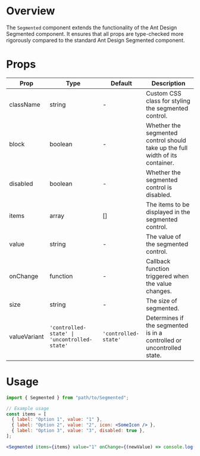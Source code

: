 # Overview

The `Segmented` component extends the functionality of the Ant Design Segmented component. It ensures that all props are type-checked more rigorously compared to the standard Ant Design Segmented component.

# Props

| Prop         | Type                                         | Default              | Description                                                                   |
| ------------ | -------------------------------------------- | -------------------- | ----------------------------------------------------------------------------- |
| className    | string                                       | -                    | Custom CSS class for styling the segmented control.                           |
| block        | boolean                                      | -                    | Whether the segmented control should take up the full width of its container. |
| disabled     | boolean                                      | -                    | Whether the segmented control is disabled.                                    |
| items        | array                                        | []                   | The items to be displayed in the segmented control.                           |
| value        | string                                       | -                    | The value of the segmented control.                                           |
| onChange     | function                                     | -                    | Callback function triggered when the value changes.                           |
| size         | string                                       | -                    | The size of segmented.                                                        |
| valueVariant | `'controlled-state' \| 'uncontrolled-state'` | `'controlled-state'` | Determines if the segmented is in a controlled or uncontrolled state.         |

# Usage

```jsx
import { Segmented } from "path/to/Segmented";

// Example usage
const items = [
  { label: "Option 1", value: "1" },
  { label: "Option 2", value: "2", icon: <SomeIcon /> },
  { label: "Option 3", value: "3", disabled: true },
];

<Segmented items={items} value="1" onChange={(newValue) => console.log(newValue)} />;
```
